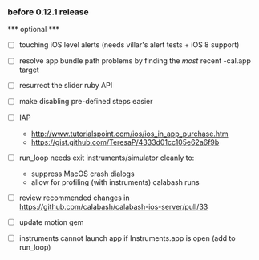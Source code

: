 ### before 0.12.1 release

*** optional ***

- [ ] touching iOS level alerts (needs villar's alert tests + iOS 8 support)
- [ ] resolve app bundle path problems by finding the *most* recent -cal.app target
- [ ] resurrect the slider ruby API
- [ ] make disabling pre-defined steps easier
- [ ] IAP
   - http://www.tutorialspoint.com/ios/ios_in_app_purchase.htm
   - https://gist.github.com/TeresaP/4333d01cc105e62a6f9b
- [ ] run_loop needs exit instruments/simulator cleanly to:
    - suppress MacOS crash dialogs
    - allow for profiling (with instruments) calabash runs
- [ ] review recommended changes in https://github.com/calabash/calabash-ios-server/pull/33
- [ ] update motion gem
- [ ] instruments cannot launch app if Instruments.app is open (add to run_loop)




